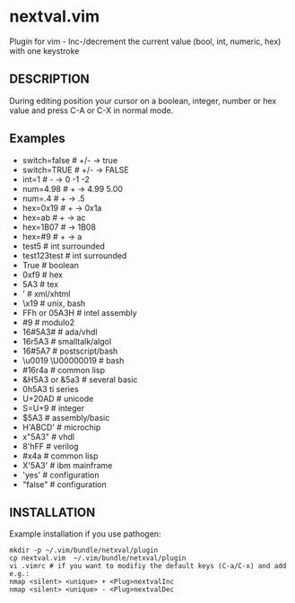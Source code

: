 nextval.vim
===========

Plugin for vim - Inc-/decrement the current value (bool, int, numeric, hex) with one keystroke

## DESCRIPTION

During editing position your cursor on a boolean, integer, number or hex value and press C-A or C-X in normal mode.

## Examples

* switch=false # +/- -> true
* switch=TRUE  # +/- -> FALSE
* int=1 # - -> 0 -1 -2
* num=4.98 # + -> 4.99 5.00
* num=.4 # + -> .5
* hex=0x19 # + -> 0x1a
* hex=ab # + -> ac
* hex=1B07 # -> 1B08
* hex=#9 # + -> a
* test5 # int surrounded
* test123test # int surrounded
* True # boolean
* 0xf9 # hex
* 5A3 # tex
* ’ # xml/xhtml
* \x19 # unix, bash
* FFh or 05A3H # intel assembly
* #9 # modulo2
* 16#5A3# # ada/vhdl
* 16r5A3 # smalltalk/algol
* 16#5A7 # postscript/bash
* \u0019 \U00000019 # bash
* #16r4a # common lisp
* &H5A3 or &5a3 # several basic
* 0h5A3 ti series
* U+20AD # unicode
* S=U+9 # integer
* $5A3 # assembly/basic
* H'ABCD' # microchip
* x"5A3" # vhdl
* 8'hFF # verilog
* #x4a # common lisp
* X'5A3' # ibm mainframe
* 'yes' # configuration
* "false" # configuration

## INSTALLATION

Example installation if you use pathogen:

    mkdir -p ~/.vim/bundle/netxval/plugin
    cp nextval.vim  ~/.vim/bundle/netxval/plugin
    vi .vimrc # if you want to modifiy the default keys (C-a/C-x) and add e.g.:
    nmap <silent> <unique> + <Plug>nextvalInc
    nmap <silent> <unique> - <Plug>nextvalDec
